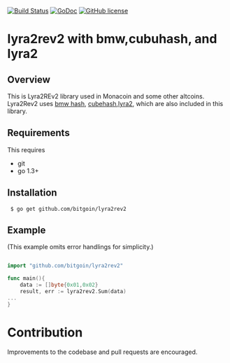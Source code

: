 [![Build Status](https://travis-ci.org/bitgoin/lyra2rev2.svg?branch=master)](https://travis-ci.org/bitgoin/lyra2rev2)
[![GoDoc](https://godoc.org/github.com/bitgoin/lyra2rev2?status.svg)](https://godoc.org/github.com/bitgoin/lyra2rev2)
[![GitHub license](https://img.shields.io/badge/license-MIT-blue.svg)](https://raw.githubusercontent.com/bitgoin/lyra2rev2/LICENSE)


# lyra2rev2 with bmw,cubuhash, and lyra2 

## Overview

This  is Lyra2REv2 library used in Monacoin and some other altcoins.
Lyra2Rev2 uses [bmw hash](https://www.mathematik.hu-berlin.de/~schliebn/dl/Blue-Midnight-Wish.pdf),
[cubehash](https://en.wikipedia.org/wiki/CubeHash),[lyra2](https://en.wikipedia.org/wiki/Lyra2),
which are also included in this library.

## Requirements

This requires

* git
* go 1.3+


## Installation

     $ go get github.com/bitgoin/lyra2rev2


## Example
(This example omits error handlings for simplicity.)

```go

import "github.com/bitgoin/lyra2rev2"

func main(){
    data := []byte{0x01,0x02}
	result, err := lyra2rev2.Sum(data)
...
}
```


# Contribution
Improvements to the codebase and pull requests are encouraged.


